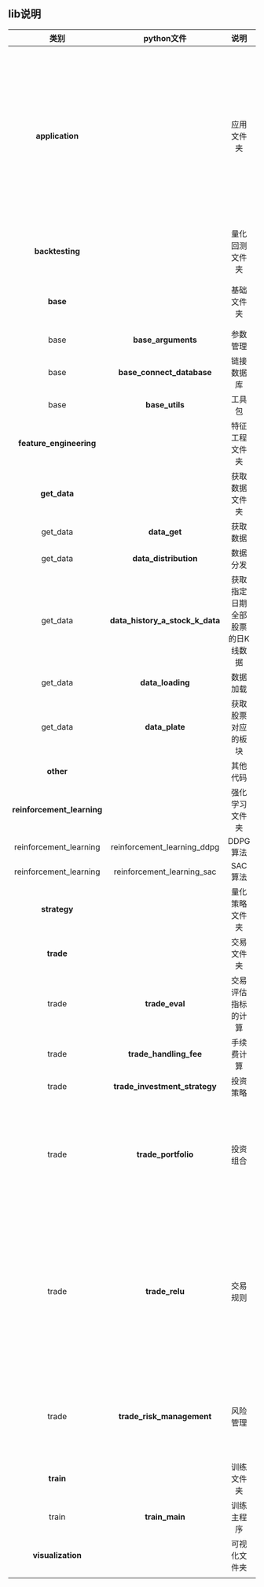 ## lib说明

|            类别            |           python文件            |              说明               |                            备注                             |
| :------------------------: | :-----------------------------: | :-----------------------------: | :---------------------------------------------------------: |
|      **application**       |                                 |           应用文件夹            |  在这一层通过控制变量来对指定金额、策略、历史数据进行回测   |
|      **backtesting**       |                                 |         量化回测文件夹          |                                                             |
|          **base**          |                                 |           基础文件夹            |                      工具包和数据获取                       |
|            base            |       **base_arguments**        |            参数管理             |                                                             |
|            base            |    **base_connect_database**    |           链接数据库            |                                                             |
|            base            |         **base_utils**          |             工具包              |                                                             |
|  **feature_engineering**   |                                 |         特征工程文件夹          |                                                             |
|        **get_data**        |                                 |         获取数据文件夹          |                                                             |
|          get_data          |          **data_get**           |            获取数据             |                                                             |
|          get_data          |      **data_distribution**      |            数据分发             |                                                             |
|          get_data          | **data_history_a_stock_k_data** | 获取指定日期全部股票的日K线数据 |                                                             |
|          get_data          |        **data_loading**         |            数据加载             |                                                             |
|          get_data          |         **data_plate**          |       获取股票对应的板块        |                                                             |
|         **other**          |                                 |            其他代码             |                                                             |
| **reinforcement_learning** |                                 |         强化学习文件夹          |                                                             |
|   reinforcement_learning   |   reinforcement_learning_ddpg   |            DDPG算法             |                                                             |
|   reinforcement_learning   |   reinforcement_learning_sac    |             SAC算法             |                                                             |
|        **strategy**        |                                 |         量化策略文件夹          |                                                             |
|         **trade**          |                                 |           交易文件夹            |                                                             |
|           trade            |         **trade_eval**          |       交易评估指标的计算        |                                                             |
|           trade            |     **trade_handling_fee**      |           手续费计算            |                                                             |
|           trade            |  **trade_investment_strategy**  |            投资策略             |                                                             |
|           trade            |       **trade_portfolio**       |            投资组合             |            通过投资组合来获得更稳定的收益和复利             |
|           trade            |         **trade_relu**          |            交易规则             | ETF交易没限制，普通股票>100股<br />周末不交易、节假日不交易 |
|           trade            |    **trade_risk_management**    |            风险管理             |                  评估股票、交易的风险程度                   |
|         **train**          |                                 |           训练文件夹            |                                                             |
|           train            |         **train_main**          |           训练主程序            |                                                             |
|     **visualization**      |                                 |          可视化文件夹           |                                                             |
|                            |                                 |                                 |                                                             |



